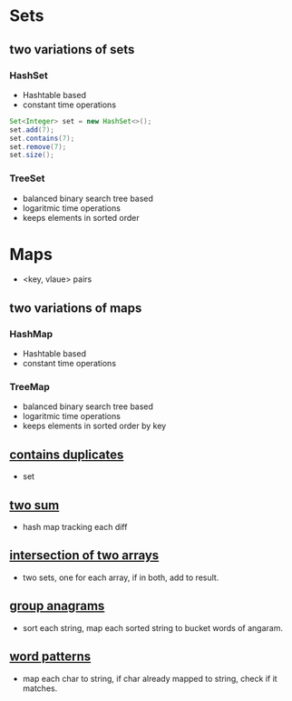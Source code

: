 # Sets 
## two variations of sets
### HashSet 
- Hashtable based 
- constant time operations 

```java 
Set<Integer> set = new HashSet<>(); 
set.add(7); 
set.contains(7); 
set.remove(7); 
set.size(); 
```
### TreeSet 
- balanced binary search tree based
- logaritmic time operations
- keeps elements in sorted order

# Maps 
- <key, vlaue> pairs

## two variations of maps

### HashMap
- Hashtable based
- constant time operations


### TreeMap
- balanced binary search tree based 
- logaritmic time operations 
- keeps elements in sorted order by key


## [contains duplicates](https://leetcode.com/problems/contains-duplicate/)
- set 

## [two sum](https://leetcode.com/problems/two-sum/)
- hash map tracking each diff

## [intersection of two arrays](https://leetcode.com/problems/intersection-of-two-arrays/) 
- two sets, one for each array, if in both, add to result. 

## [group anagrams](https://leetcode.com/problems/group-anagrams/)
- sort each string, map each sorted string to bucket words of angaram.
 
## [word patterns](https://leetcode.com/problems/word-pattern/) 
- map each char to string, if char already mapped to string, check if it matches.

